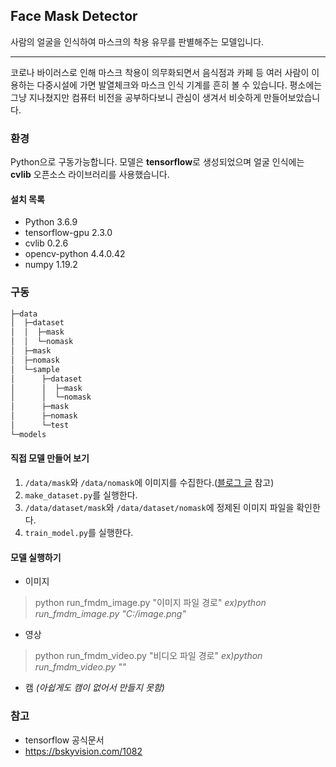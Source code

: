 ## Face Mask Detector

사람의 얼굴을 인식하여 마스크의 착용 유무를 판별해주는 모델입니다.

---

코로나 바이러스로 인해 마스크 착용이 의무화되면서 음식점과 카페 등 여러 사람이 이용하는 다중시설에 가면 발열체크와 마스크 인식 기계를 흔히 볼 수 있습니다. 평소에는 그냥 지나쳤지만 컴퓨터 비전을 공부하다보니 관심이 생겨서 비슷하게 만들어보았습니다.


### 환경
Python으로 구동가능합니다.
모델은 **tensorflow**로 생성되었으며 얼굴 인식에는 **cvlib** 오픈소스 라이브러리를 사용했습니다. 

#### 설치 목록
- Python 3.6.9
- tensorflow-gpu 2.3.0
- cvlib 0.2.6
- opencv-python 4.4.0.42
- numpy 1.19.2

### 구동
```bash
├─data
│  ├─dataset
│  │  ├─mask
│  │  └─nomask
│  ├─mask
│  ├─nomask
│  └─sample
│      ├─dataset
│      │  ├─mask
│      │  └─nomask
│      ├─mask
│      ├─nomask
│      └─test
└─models
```
#### 직접 모델 만들어 보기
1. `/data/mask`와 `/data/nomask`에 이미지를 수집한다.([블로그 글](https://jungwon-moon.github.io/face%20mask%20detector/make_dataset/) 참고)
2. `make_dataset.py`를 실행한다.
3. `/data/dataset/mask`와 `/data/dataset/nomask`에 정제된 이미지 파일을 확인한다.
4. `train_model.py`를 실행한다.


#### 모델 실행하기
- 이미지
> python run_fmdm_image.py "이미지 파일 경로"
*ex)python run_fmdm_image.py "C:/image.png"*

- 영상
> python run_fmdm_video.py "비디오 파일 경로"
*ex)python run_fmdm_video.py ""*

- 캠 *(아쉽게도 캠이 없어서 만들지 못함)*

### 참고
- tensorflow 공식문서
- https://bskyvision.com/1082